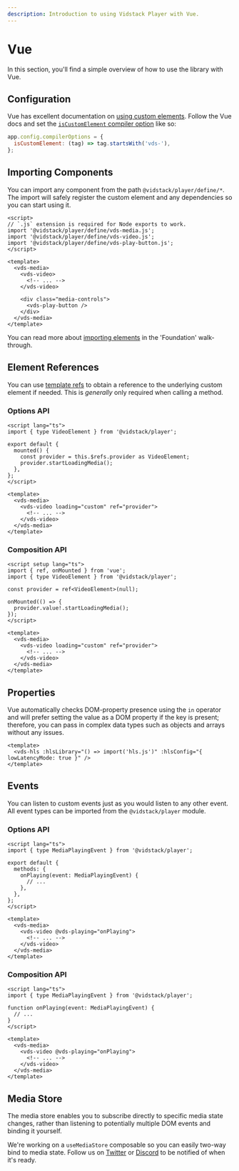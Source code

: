 ```yaml
---
description: Introduction to using Vidstack Player with Vue.
---
```


# Vue

In this section, you'll find a simple overview of how to use the library with Vue.

## Configuration

Vue has excellent documentation on
[using custom elements](https://vuejs.org/guide/extras/web-components.html#using-custom-elements-in-vue).
Follow the Vue docs and set the
[`isCustomElement` compiler option](https://vuejs.org/api/application.html#app-compileroptions-iscustomelement)
like so:

```js copyHighlight{2}
app.config.compilerOptions = {
  isCustomElement: (tag) => tag.startsWith('vds-'),
};
```

## Importing Components

You can import any component from the path `@vidstack/player/define/*`. The import will safely
register the custom element and any dependencies so you can start using it.

```vue title=MyPlayer.vue|copy
<script>
// `.js` extension is required for Node exports to work.
import '@vidstack/player/define/vds-media.js';
import '@vidstack/player/define/vds-video.js';
import '@vidstack/player/define/vds-play-button.js';
</script>

<template>
  <vds-media>
    <vds-video>
      <!-- ... -->
    </vds-video>

    <div class="media-controls">
      <vds-play-button />
    </div>
  </vds-media>
</template>
```

You can read more about [importing elements](../getting-started/foundation.md#elements) in the
'Foundation' walk-through.

## Element References

You can use [template refs](https://vuejs.org/guide/essentials/template-refs.html) to obtain a
reference to the underlying custom element if needed. This is _generally_ only required when
calling a method.

### Options API

```vue copy
<script lang="ts">
import { type VideoElement } from '@vidstack/player';

export default {
  mounted() {
    const provider = this.$refs.provider as VideoElement;
    provider.startLoadingMedia();
  },
};
</script>

<template>
  <vds-media>
    <vds-video loading="custom" ref="provider">
      <!-- ... -->
    </vds-video>
  </vds-media>
</template>
```

### Composition API

```vue copy
<script setup lang="ts">
import { ref, onMounted } from 'vue';
import { type VideoElement } from '@vidstack/player';

const provider = ref<VideoElement>(null);

onMounted(() => {
  provider.value!.startLoadingMedia();
});
</script>

<template>
  <vds-media>
    <vds-video loading="custom" ref="provider">
      <!-- ... -->
    </vds-video>
  </vds-media>
</template>
```

## Properties

Vue automatically checks DOM-property presence using the `in` operator and will prefer setting
the value as a DOM property if the key is present; therefore, you can pass in complex data types
such as objects and arrays without any issues.

```vue
<template>
  <vds-hls :hlsLibrary="() => import('hls.js')" :hlsConfig="{ lowLatencyMode: true }" />
</template>
```

## Events

You can listen to custom events just as you would listen to any other event. All event types
can be imported from the `@vidstack/player` module.

### Options API

```vue copy
<script lang="ts">
import { type MediaPlayingEvent } from '@vidstack/player';

export default {
  methods: {
    onPlaying(event: MediaPlayingEvent) {
      // ...
    },
  },
};
</script>

<template>
  <vds-media>
    <vds-video @vds-playing="onPlaying">
      <!-- ... -->
    </vds-video>
  </vds-media>
</template>
```

### Composition API

```vue copy
<script lang="ts">
import { type MediaPlayingEvent } from '@vidstack/player';

function onPlaying(event: MediaPlayingEvent) {
  // ...
}
</script>

<template>
  <vds-media>
    <vds-video @vds-playing="onPlaying">
      <!-- ... -->
    </vds-video>
  </vds-media>
</template>
```

## Media Store

The media store enables you to subscribe directly to specific media state changes, rather than
listening to potentially multiple DOM events and binding it yourself.

We're working on a `useMediaStore` composable so you can easily two-way bind to media state. Follow
us on [Twitter](https://twitter.com/vidstackjs?lang=en) or [Discord](https://discord.com/invite/7RGU7wvsu9)
to be notified of when it's ready.
